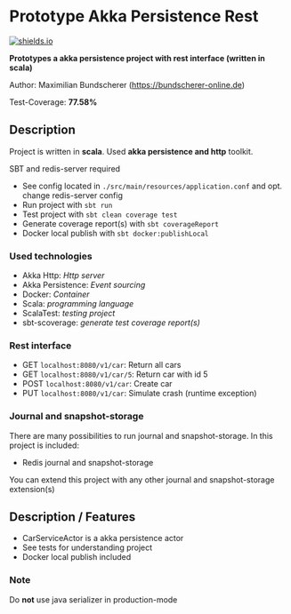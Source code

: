 # Prototype Akka Persistence Rest

[![shields.io](http://img.shields.io/badge/license-Apache2-blue.svg)](http://www.apache.org/licenses/LICENSE-2.0.txt)

**Prototypes a akka persistence project with rest interface (written in scala)**

Author: Maximilian Bundscherer (https://bundscherer-online.de)

Test-Coverage: **77.58%**

## Description

Project is written in **scala**. Used **akka persistence and http** toolkit.

SBT and redis-server required

- See config located in ``./src/main/resources/application.conf`` and opt. change redis-server config
- Run project with ``sbt run``
- Test project with ``sbt clean coverage test``
- Generate coverage report(s) with ``sbt coverageReport``
- Docker local publish with ``sbt docker:publishLocal``

### Used technologies

- Akka Http: *Http server*
- Akka Persistence: *Event sourcing*
- Docker: *Container*
- Scala: *programming language*
- ScalaTest: *testing project*
- sbt-scoverage: *generate test coverage report(s)*

### Rest interface

- GET ``localhost:8080/v1/car``: Return all cars
- GET ``localhost:8080/v1/car/5``: Return car with id 5
- POST ``localhost:8080/v1/car``: Create car
- PUT ``localhost:8080/v1/car``: Simulate crash (runtime exception)

### Journal and snapshot-storage

There are many possibilities to run journal and snapshot-storage. In this project is included:

- Redis journal and snapshot-storage

You can extend this project with any other journal and snapshot-storage extension(s)

## Description / Features

- CarServiceActor is a akka persistence actor
- See tests for understanding project
- Docker local publish included

### Note

Do **not** use java serializer in production-mode
